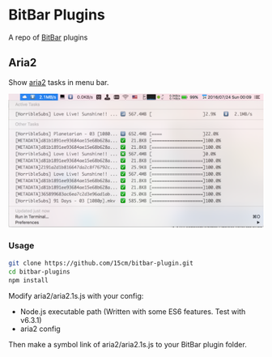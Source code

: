 # BitBar Plugins
A repo of [BitBar](https://github.com/matryer/bitbar) plugins

## Aria2
Show [aria2](https://github.com/aria2/aria2) tasks in menu bar.

![Screenshot](aria2/screenshot.png)

### Usage
```bash
git clone https://github.com/15cm/bitbar-plugin.git
cd bitbar-plugins
npm install
```

Modify aria2/aria2.1s.js with your config:

- Node.js executable path (Written with some ES6 features. Test with v6.3.1)
- aria2 config

Then make a symbol link of aria2/aria2.1s.js to your BitBar plugin folder.
